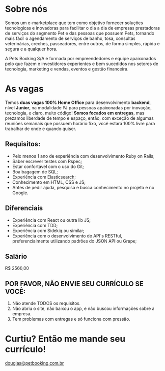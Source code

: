 # Sobre nós
Somos um e-marketplace que tem como objetivo fornecer soluções tecnologicas e inovadoras para facilitar o dia a dia de empresas prestadoras de serviços do segmento Pet e das pessoas que possuem Pets, tornando mais fácil o agendamento de serviços de banho, tosa, consultas veterinárias, creches, passeadores, entre outros, de forma simples, rápida e segura e a qualquer hora. 

A Pets Booking S/A é formada por empreendedores e equipe apaixonados pelo que fazem e investidores experientes e bem sucedidos nos setores de tecnologia, marketing e vendas, eventos e gestão financeira.

# As vagas
Temos **duas vagas 100% Home Office** para desenvolvimento **backend**, nível **Junior**, na modalidade PJ para pessoas apaixonadas por inovação, tecnologia, e claro, muito código!
**Somos focados em entregas**, mas prezamos liberdade de tempo e espaço, então, com exceção de algumas reuniões semanais que possuem horário fixo, você estará 100% livre para trabalhar de onde e quando quiser.

## Requisitos:
* Pelo menos 1 ano de experiência com desenvolvimento Ruby on Rails;
* Saber escrever testes com Rspec;
* Estar confortável com o uso do Git;
* Boa bagagem de SQL;
* Experiência com Elasticsearch;
* Conhecimento em HTML, CSS e JS;
* Antes de pedir ajuda, pesquisa e busca conhecimento no projeto e no Google.

## Diferenciais
* Experiência com React ou outra lib JS;
* Experiência com TDD;
* Experiência com Sidekiq ou similar;
* Experiência com o desenvolvimento de API's RESTful, preferencialmente utilizando padrões do JSON API ou Grape;

## Salário
R$ 2560,00

## POR FAVOR, NÃO ENVIE SEU CURRÍCULO SE VOCÊ:
1. Não atende TODOS os requisitos.
2. Não abriu o site, não baixou o app, e não buscou informações sobre a empresa.
3. Tem problemas com entregas e só funciona com pressão.

# Curtiu? Então me mande seu currículo!
douglas@petbooking.com.br


